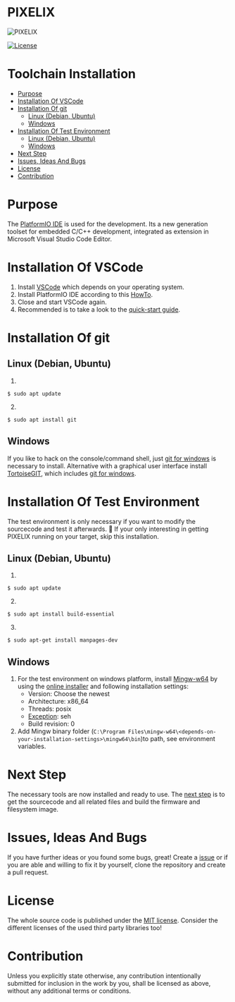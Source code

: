 # PIXELIX <!-- omit in toc -->
![PIXELIX](../images/LogoBlack.png)

[![License](https://img.shields.io/badge/license-MIT-blue.svg)](http://choosealicense.com/licenses/mit/)

# Toolchain Installation <!-- omit in toc -->

* [Purpose](#purpose)
* [Installation Of VSCode](#installation-of-vscode)
* [Installation Of git](#installation-of-git)
  * [Linux (Debian, Ubuntu)](#linux-debian-ubuntu)
  * [Windows](#windows)
* [Installation Of Test Environment](#installation-of-test-environment)
  * [Linux (Debian, Ubuntu)](#linux-debian-ubuntu-1)
  * [Windows](#windows-1)
* [Next Step](#next-step)
* [Issues, Ideas And Bugs](#issues-ideas-and-bugs)
* [License](#license)
* [Contribution](#contribution)

# Purpose

The [PlatformIO IDE](https://platformio.org/platformio-ide) is used for the development. Its a new generation toolset for embedded C/C++ development, integrated as extension in Microsoft Visual Studio Code Editor.

# Installation Of VSCode
1. Install [VSCode](https://code.visualstudio.com/) which depends on your operating system.
2. Install PlatformIO IDE according to this [HowTo](https://platformio.org/install/ide?install=vscode).
3. Close and start VSCode again.
4. Recommended is to take a look to the [quick-start guide](https://docs.platformio.org/en/latest/ide/vscode.html#quick-start).

# Installation Of git

## Linux (Debian, Ubuntu)

1.
```
$ sudo apt update
```
2.
```
$ sudo apt install git
```

## Windows

If you like to hack on the console/command shell, just [git for windows](https://gitforwindows.org) is necessary to install. Alternative with a graphical user interface install [TortoiseGIT](https://tortoisegit.org/), which includes [git for windows](https://gitforwindows.org).

# Installation Of Test Environment
The test environment is only necessary if you want to modify the sourcecode and test it afterwards.
:raising_hand: If your only interesting in getting PIXELIX running on your target, skip this installation.

## Linux (Debian, Ubuntu)

1.
```
$ sudo apt update
```
2.
```
$ sudo apt install build-essential
```
3.
```
$ sudo apt-get install manpages-dev
```

## Windows

1. For the test environment on windows platform, install [Mingw-w64](http://mingw-w64.org/) by using the [online installer](https://sourceforge.net/projects/mingw-w64/files/Toolchains%20targetting%20Win32/Personal%20Builds/mingw-builds/installer) and following installation settings:
    * Version: Choose the newest
    * Architecture: x86_64
    * Threads: posix
    * [Exception](https://wiki.qt.io/MinGW-64-bit#Exception_handling:_SJLJ.2C_DWARF.2C_and_SEH): seh
    * Build revision: 0
2. Add Mingw binary folder (```C:\Program Files\mingw-w64\<depends-on-your-installation-settings>\mingw64\bin```)to path, see environment variables.

# Next Step
The necessary tools are now installed and ready to use. The [next step](SW-BUILD.md) is to get the sourcecode and all related files and build the firmware and filesystem image.

# Issues, Ideas And Bugs
If you have further ideas or you found some bugs, great! Create a [issue](https://github.com/BlueAndi/esp-rgb-led-matrix/issues) or if you are able and willing to fix it by yourself, clone the repository and create a pull request.

# License
The whole source code is published under the [MIT license](http://choosealicense.com/licenses/mit/).
Consider the different licenses of the used third party libraries too!

# Contribution
Unless you explicitly state otherwise, any contribution intentionally submitted for inclusion in the work by you, shall be licensed as above, without any
additional terms or conditions.
